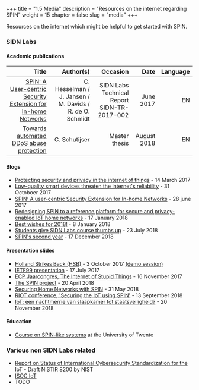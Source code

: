 +++
title = "1.5 Media"
description = "Resources on the internet regarding SPIN"
weight = 15
chapter = false
slug = "media"
+++

Resources on the internet which might be helpful to get started with SPIN.

### SIDN Labs

#### Academic publications
| Title | Author(s) | Occasion | Date | Language |
| -----:| ---------:| --------:| ----:| --------:|
| [SPIN: A User-centric Security Extension for In-home Networks](https://www.sidnlabs.nl/downloads/jK-ApC10TLqGf6iKbNZNYQ/8bb09c6fcc25c3b6f8fe9b8517bce5b8/SIDN-TR-2017-002.pdf) | C. Hesselman / J. Jansen / M. Davids / R. de O. Schmidt | SIDN Labs Technical Report SIDN-TR-2017-002 | June 2017 | EN
| [Towards automated DDoS abuse protection](https://www.sidnlabs.nl/downloads/xLLbnnp9RUukqYC90qfKzg/1f0e8627ab100b36eeb0363a1f576426/Towards_automated_DDoS_abuse_protection_CSchutijser.pdf) | C. Schutijser | Master thesis | August 2018 | EN

#### Blogs
* [Protecting security and privacy in the internet of things](https://www.sidnlabs.nl/en/news-and-blogs/protecting-security-and-privacy-in-the-internet-of-things) - 14 March 2017
* [Low-quality smart devices threaten the internet's reliability](https://www.sidnlabs.nl/a/weblog/low-quality-smart-devices-threaten-the-internets-reliability?language_id=2) - 31 Octoboer 2017
* [SPIN: A user-centric Security Extension for In-home Networks](https://www.sidnlabs.nl/a/weblog/spin-a-user-centric-security-extension-for-in-home-networks) - 28 june 2017
* [Redesigning SPIN to a reference platform for secure and privacy-enabled IoT home networks](https://www.sidnlabs.nl/a/weblog/redesigning-spin-to-a-reference-platform-for-secure-and-privacy-enabled-iot-home-networks?language_id=2) - 17 January 2018
* [Best wishes for 2018!](https://www.sidnlabs.nl/a/weblog/best-wishes-for-2018?language_id=2) - 8 January 2018
* [Students give SIDN Labs course thumbs up](https://www.sidnlabs.nl/a/weblog/students-give-sidn-labs-course-thumbs-up?language_id=2) - 23 July 2018
* [SPIN's second year](https://www.sidnlabs.nl/a/weblog/spins-second-year?language_id=2) - 17 December 2018

#### Presentation slides
* [Holland Strikes Back (HSB)](https://www.sidnlabs.nl/downloads/presentations/HSB_2017_Jelte_Jansen_SPIN.pdf) - 3 October 2017 [(demo session)](https://www.sidnlabs.nl/downloads/presentations/SPIN_HSB_20171003.pdf)
* [IETF99 presentation](https://www.sidnlabs.nl/downloads/presentations/SPIN_IETF_NMRG_20170717.pdf) - 17 July 2017
* [ECP Jaarcongres, The Internet of Stupid Things](https://www.sidnlabs.nl/downloads/presentations/The%20Internet%20of%20Stupid%20Things%20-%20ECP%20Jaarcongres%202017.pdf) - 16 November 2017
* [The SPIN project](https://www.sidnlabs.nl/sidn_labs_spin.pdf) - 20 April 2018
* [Securing Home Networks with SPIN](https://www.sidnlabs.nl/downloads/presentations/5_spin-jamboree.pdf) - 31 May 2018
* [RIOT conference, 'Securing the IoT using SPIN'](https://www.sidnlabs.nl/downloads/presentations/2018-RIOT-Summit.pdf) - 13 September 2018
* [IoT: een nachtmerrie van slaapkamer tot staatsveiligheid?](https://www.sidnlabs.nl/downloads/presentations/20181120%20iot%20een%20nachtmerrie%20van%20slaapkamer%20tot%20staatsveiligheid-v10.pdf) - 20 November 2018

#### Education
* [Course on SPIN-like systems](https://www.4tu.nl/cybsec/en/course-program/ssh/) at the University of Twente

### Various non SIDN Labs related
* [Report on Status of International Cybersecurity Standardization for the IoT](https://csrc.nist.gov/CSRC/media/Publications/nistir/8200/draft/documents/nistir8200-draft.pdf) - Draft NISTIR 8200 by NIST
* [ISOC IoT](https://www.internetsociety.org/iot/)
* TODO
